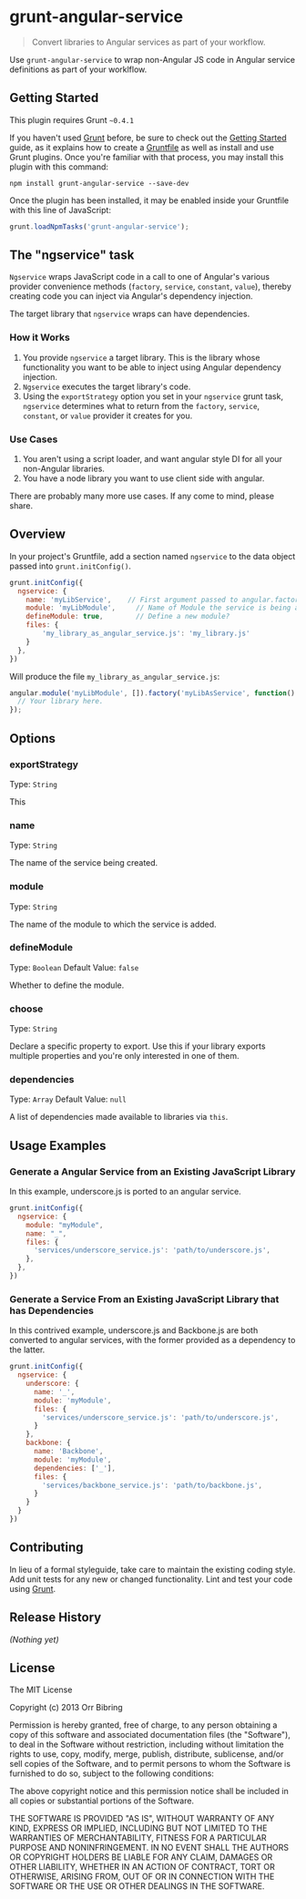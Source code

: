 # grunt-angular-service
> Convert libraries to Angular services as part of your workflow.

Use `grunt-angular-service` to wrap non-Angular JS code in Angular service
definitions as part of your worklflow.


## Getting Started
This plugin requires Grunt `~0.4.1`

If you haven't used [Grunt](http://gruntjs.com/) before, be sure to check out
the [Getting Started](http://gruntjs.com/getting-started) guide, as it explains how
to create a [Gruntfile](http://gruntjs.com/sample-gruntfile) as well as install and use
Grunt plugins. Once you're familiar with that process, you may install this plugin
with this command:

```shell
npm install grunt-angular-service --save-dev
```

Once the plugin has been installed, it may be enabled inside your Gruntfile with this
line of JavaScript:

```js
grunt.loadNpmTasks('grunt-angular-service');
```

## The "ngservice" task
`Ngservice` wraps JavaScript code in a call to one of Angular's various provider
convenience methods (`factory`, `service`, `constant`, `value`),
thereby creating code you can inject via Angular's dependency
injection.

The target library that `ngservice` wraps can have dependencies.


### How it Works
  1. You provide `ngservice` a target library. This is the library whose
  functionality you want to be able to inject using Angular dependency
  injection.
  2. `Ngservice` executes the target library's code.
  3. Using the `exportStrategy` option you set in your `ngservice`
  grunt task, `ngservice` determines what to return from the `factory`,
  `service`, `constant`, or `value` provider it creates for you.

### Use Cases
  1. You aren't using a script loader, and want angular style DI for all your
  non-Angular libraries.
  2. You have a node library you want to use client side with angular.

There are probably many more use cases. If any come to mind, please share.

## Overview
In your project's Gruntfile, add a section named `ngservice` to the data object passed into `grunt.initConfig()`.

```js
grunt.initConfig({
  ngservice: {
    name: 'myLibService',    // First argument passed to angular.factory(), angular.service(), etc.
    module: 'myLibModule',     // Name of Module the service is being added to.
    defineModule: true,        // Define a new module?
    files: {
        'my_library_as_angular_service.js': 'my_library.js'
    }
  },
})
```

Will produce the file `my_library_as_angular_service.js`:

```js
angular.module('myLibModule', []).factory('myLibAsService', function() {
  // Your library here.
});
```

## Options

### exportStrategy
Type: `String`

This

### name
Type: `String`

The name of the service being created.

### module
Type: `String`

The name of the module to which the service is added.

### defineModule
Type: `Boolean` Default Value: ```false```

Whether to define the module.

### choose
Type: `String`

Declare a specific property to export. Use this if your library exports multiple properties
and you're only interested in one of them.

### dependencies
Type: ```Array``` Default Value: ```null```

A list of dependencies made available to libraries via ```this```.

## Usage Examples

### Generate a Angular Service from an Existing JavaScript Library
In this example, underscore.js is ported to an angular service.
```js
grunt.initConfig({
  ngservice: {
    module: "myModule",
    name: "_",
    files: {
      'services/underscore_service.js': 'path/to/underscore.js',
    },
  },
})
```

### Generate a Service From an Existing JavaScript Library that has Dependencies
In this contrived example, underscore.js and Backbone.js are both converted to angular services, with the former provided as a dependency to the latter.

```js
grunt.initConfig({
  ngservice: {
    underscore: {
      name: '_',
      module: 'myModule',
      files: {
        'services/underscore_service.js': 'path/to/underscore.js',
      }
    },
    backbone: {
      name: 'Backbone',
      module: 'myModule',
      dependencies: ['_'],
      files: {
        'services/backbone_service.js': 'path/to/backbone.js',
      }
    }
  }
})
```

## Contributing
In lieu of a formal styleguide, take care to maintain the existing coding style. Add unit tests for any new or changed functionality. Lint and test your code using [Grunt](http://gruntjs.com/).

## Release History
_(Nothing yet)_

## License
The MIT License

Copyright (c) 2013 Orr Bibring

Permission is hereby granted, free of charge, to any person obtaining a copy of this software and associated documentation files (the "Software"), to deal in the Software without restriction, including without limitation the rights to use, copy, modify, merge, publish, distribute, sublicense, and/or sell copies of the Software, and to permit persons to whom the Software is furnished to do so, subject to the following conditions:

The above copyright notice and this permission notice shall be included in all copies or substantial portions of the Software.

THE SOFTWARE IS PROVIDED "AS IS", WITHOUT WARRANTY OF ANY KIND, EXPRESS OR IMPLIED, INCLUDING BUT NOT LIMITED TO THE WARRANTIES OF MERCHANTABILITY, FITNESS FOR A PARTICULAR PURPOSE AND NONINFRINGEMENT. IN NO EVENT SHALL THE AUTHORS OR COPYRIGHT HOLDERS BE LIABLE FOR ANY CLAIM, DAMAGES OR OTHER LIABILITY, WHETHER IN AN ACTION OF CONTRACT, TORT OR OTHERWISE, ARISING FROM, OUT OF OR IN CONNECTION WITH THE SOFTWARE OR THE USE OR OTHER DEALINGS IN THE SOFTWARE.

